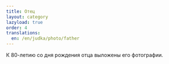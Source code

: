 ```yaml
---
title: Отец
layout: category
lazyload: true
order: 4
translations:
  en: /en/judka/photo/father
---
```

К 80-летию со дня рождения отца выложены его фотографии.
